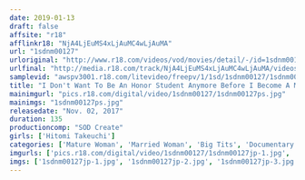 ```yaml
---
date: 2019-01-13
draft: false
affsite: "r18"
afflinkr18: "NjA4LjEuMS4xLjAuMC4wLjAuMA"
url: "1sdnm00127"
urloriginal: "http://www.r18.com/videos/vod/movies/detail/-/id=1sdnm00127"
urlfinal: "http://media.r18.com/track/NjA4LjEuMS4xLjAuMC4wLjAuMA/videos/vod/movies/detail/-/id=1sdnm00127"
samplevid: "awspv3001.r18.com/litevideo/freepv/1/1sd/1sdnm00127/1sdnm00127_dmb_w.mp4"
title: "I Don't Want To Be An Honor Student Anymore Before I Become A Mother, I Want To Go On One Last Adventure... HItomi Takeuchi, Age 32 The Final Chapter She's Renting Out Her Pussy At The Home Of This Amateur Man In Her First Ever Real Adultery Experience Hitomi Takeuchi"
mainimgurl: "pics.r18.com/digital/video/1sdnm00127/1sdnm00127ps.jpg"
mainimgs: "1sdnm00127ps.jpg"
releasedate: "Nov. 02, 2017"
duration: 135
productioncomp: "SOD Create"
girls: ['Hitomi Takeuchi']
categories: ['Mature Woman', 'Married Woman', 'Big Tits', 'Documentary', 'Featured Actress', 'Hi-Def']
imgurls: ['pics.r18.com/digital/video/1sdnm00127/1sdnm00127jp-1.jpg', 'pics.r18.com/digital/video/1sdnm00127/1sdnm00127jp-2.jpg', 'pics.r18.com/digital/video/1sdnm00127/1sdnm00127jp-3.jpg', 'pics.r18.com/digital/video/1sdnm00127/1sdnm00127jp-4.jpg', 'pics.r18.com/digital/video/1sdnm00127/1sdnm00127jp-5.jpg', 'pics.r18.com/digital/video/1sdnm00127/1sdnm00127jp-6.jpg', 'pics.r18.com/digital/video/1sdnm00127/1sdnm00127jp-7.jpg', 'pics.r18.com/digital/video/1sdnm00127/1sdnm00127jp-8.jpg', 'pics.r18.com/digital/video/1sdnm00127/1sdnm00127jp-9.jpg', 'pics.r18.com/digital/video/1sdnm00127/1sdnm00127jp-10.jpg', 'pics.r18.com/digital/video/1sdnm00127/1sdnm00127jp-11.jpg', 'pics.r18.com/digital/video/1sdnm00127/1sdnm00127jp-12.jpg', 'pics.r18.com/digital/video/1sdnm00127/1sdnm00127jp-13.jpg', 'pics.r18.com/digital/video/1sdnm00127/1sdnm00127jp-14.jpg', 'pics.r18.com/digital/video/1sdnm00127/1sdnm00127jp-15.jpg', 'pics.r18.com/digital/video/1sdnm00127/1sdnm00127jp-16.jpg', 'pics.r18.com/digital/video/1sdnm00127/1sdnm00127jp-17.jpg', 'pics.r18.com/digital/video/1sdnm00127/1sdnm00127jp-18.jpg', 'pics.r18.com/digital/video/1sdnm00127/1sdnm00127jp-19.jpg', 'pics.r18.com/digital/video/1sdnm00127/1sdnm00127jp-20.jpg']
imgs: ['1sdnm00127jp-1.jpg', '1sdnm00127jp-2.jpg', '1sdnm00127jp-3.jpg', '1sdnm00127jp-4.jpg', '1sdnm00127jp-5.jpg', '1sdnm00127jp-6.jpg', '1sdnm00127jp-7.jpg', '1sdnm00127jp-8.jpg', '1sdnm00127jp-9.jpg', '1sdnm00127jp-10.jpg', '1sdnm00127jp-11.jpg', '1sdnm00127jp-12.jpg', '1sdnm00127jp-13.jpg', '1sdnm00127jp-14.jpg', '1sdnm00127jp-15.jpg', '1sdnm00127jp-16.jpg', '1sdnm00127jp-17.jpg', '1sdnm00127jp-18.jpg', '1sdnm00127jp-19.jpg', '1sdnm00127jp-20.jpg']
---
```

